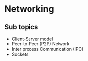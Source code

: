 # Networking
## Sub topics
* Client-Server model
* Peer-to-Peer (P2P) Network
* Inter process Communication (IPC)
* Sockets

